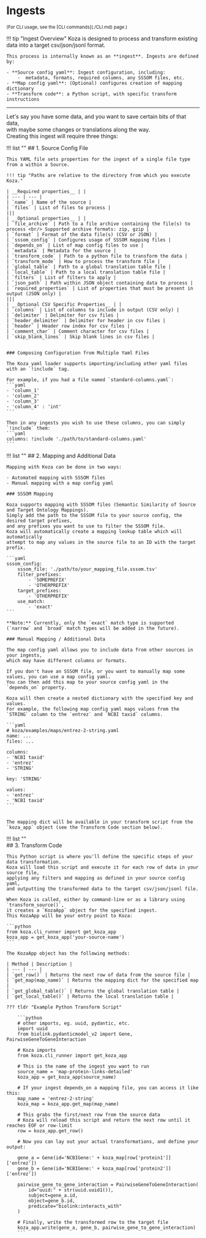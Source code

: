 # Ingests

<sub>
(For CLI usage, see the [CLI commands](./CLI.md) page.)
</sub>  

!!! tip "Ingest Overview"
    Koza is designed to process and transform existing data into a target csv/json/jsonl format.  

    This process is internally known as an **ingest**. Ingests are defined by:  

    - **Source config yaml**: Ingest configuration, including:
        -  metadata, formats, required columns, any SSSOM files, etc. 
    - **Map config yaml**: (Optional) configures creation of mapping dictionary  
    - **Transform code**: a Python script, with specific transform instructions 

-----

Let's say you have some data, and you want to save certain bits of that data,   
with maybe some changes or translations along the way.  
Creating this ingest will require three things: 

!!! list ""
    ## 1. Source Config File

    This YAML file sets properties for the ingest of a single file type from a within a Source.

    !!! tip "Paths are relative to the directory from which you execute Koza."
    
    | __Required properties__ | | 
    | --- | --- |
    | `name` | Name of the source |
    | `files` | List of files to process |
    |||
    | __Optional properties__ | |
    | `file_archive` | Path to a file archive containing the file(s) to process <br/> Supported archive formats: zip, gzip |
    | `format` | Format of the data file(s) (CSV or JSON) |
    | `sssom_config` | Configures usage of SSSOM mapping files |
    | `depends_on` | List of map config files to use |
    | `metadata` | Metadata for the source |
    | `transform_code` | Path to a python file to transform the data |
    | `transform_mode` | How to process the transform file |
    | `global_table` | Path to a global translation table file |
    | `local_table` | Path to a local translation table file |
    | `filters` | List of filters to apply |
    | `json_path` | Path within JSON object containing data to process |
    | `required_properties` | List of properties that must be present in output (JSON only) |
    |||
    | __Optional CSV Specific Properties__ | |
    | `columns` | List of columns to include in output (CSV only) |
    | `delimiter` | Delimiter for csv files |
    | `header_delimiter` | Delimiter for header in csv files |
    | `header` | Header row index for csv files |
    | `comment_char` | Comment character for csv files |
    | `skip_blank_lines` | Skip blank lines in csv files |
    
  
    ### Composing Configuration from Multiple Yaml Files

    The Koza yaml loader supports importing/including other yaml files with an `!include` tag.

    For example, if you had a file named `standard-columns.yaml`:
    ```yaml
    - 'column_1'
    - 'column_2'
    - 'column_3'
    - 'column_4' : 'int'
    ```

    Then in any ingests you wish to use these columns, you can simply `!include` them:
    ```yaml
    columns: !include './path/to/standard-columns.yaml'
    ```

!!! list ""
    ## 2. Mapping and Additional Data

    Mapping with Koza can be done in two ways:  

    - Automated mapping with SSSOM files  
    - Manual mapping with a map config yaml

    ### SSSOM Mapping

    Koza supports mapping with SSSOM files (Semantic Similarity of Source and Target Ontology Mappings).  
    Simply add the path to the SSSOM file to your source config, the desired target prefixes,  
    and any prefixes you want to use to filter the SSSOM file.  
    Koza will automatically create a mapping lookup table which will automatically  
    attempt to map any values in the source file to an ID with the target prefix.

    ```yaml
    sssom_config:
        sssom_file: './path/to/your_mapping_file.sssom.tsv'
        filter_prefixes: 
            - 'SOMEPREFIX'
            - 'OTHERPREFIX'
        target_prefixes: 
            - 'OTHERPREFIX'
        use_match:
            - 'exact'
    ```

    **Note:** Currently, only the `exact` match type is supported (`narrow` and `broad` match types will be added in the future).

    ### Manual Mapping / Additional Data

    The map config yaml allows you to include data from other sources in your ingests,  
    which may have different columns or formats.  
    
    If you don't have an SSSOM file, or you want to manually map some values, you can use a map config yaml.  
    You can then add this map to your source config yaml in the `depends_on` property.  
    
    Koza will then create a nested dictionary with the specified key and values.  
    For example, the following map config yaml maps values from the `STRING` column to the `entrez` and `NCBI taxid` columns.

    ```yaml
    # koza/examples/maps/entrez-2-string.yaml
    name: ...
    files: ...

    columns:
    - 'NCBI taxid'
    - 'entrez'
    - 'STRING'

    key: 'STRING'

    values:
    - 'entrez'
    - 'NCBI taxid'
    ```

     
    The mapping dict will be available in your transform script from the `koza_app` object (see the Transform Code section below).
    

!!! list ""     
    ## 3. Transform Code

    This Python script is where you'll define the specific steps of your data transformation. 
    Koza will load this script and execute it for each row of data in your source file,  
    applying any filters and mapping as defined in your source config yaml,  
    and outputting the transformed data to the target csv/json/jsonl file.

    When Koza is called, either by command-line or as a library using `transform_source()`,  
    it creates a `KozaApp` object for the specified ingest.  
    This KozaApp will be your entry point to Koza:

    ```python
    from koza.cli_runner import get_koza_app
    koza_app = get_koza_app('your-source-name')
    ```
  
    The KozaApp object has the following methods:

    | Method | Description |
    | --- | --- |
    | `get_row()` | Returns the next row of data from the source file |
    | `get_map(map_name)` | Returns the mapping dict for the specified map |
    | `get_global_table()` | Returns the global translation table |
    | `get_local_table()` | Returns the local translation table |

    ??? tldr "Example Python Transform Script"

        ```python
        # other imports, eg. uuid, pydantic, etc.
        import uuid
        from biolink.pydanticmodel_v2 import Gene, PairwiseGeneToGeneInteraction
        
        # Koza imports
        from koza.cli_runner import get_koza_app

        # This is the name of the ingest you want to run
        source_name = 'map-protein-links-detailed'
        koza_app = get_koza_app(source_name)
            
        # If your ingest depends_on a mapping file, you can access it like this:
        map_name = 'entrez-2-string'
        koza_map = koza_app.get_map(map_name)

        # This grabs the first/next row from the source data
        # Koza will reload this script and return the next row until it reaches EOF or row-limit
        row = koza_app.get_row()
        
        # Now you can lay out your actual transformations, and define your output:

        gene_a = Gene(id='NCBIGene:' + koza_map[row['protein1']]['entrez'])
        gene_b = Gene(id='NCBIGene:' + koza_map[row['protein2']]['entrez'])

        pairwise_gene_to_gene_interaction = PairwiseGeneToGeneInteraction(
            id="uuid:" + str(uuid.uuid1()),
            subject=gene_a.id,
            object=gene_b.id,
            predicate="biolink:interacts_with"
        )

        # Finally, write the transformed row to the target file
        koza_app.write(gene_a, gene_b, pairwise_gene_to_gene_interaction)
        ```